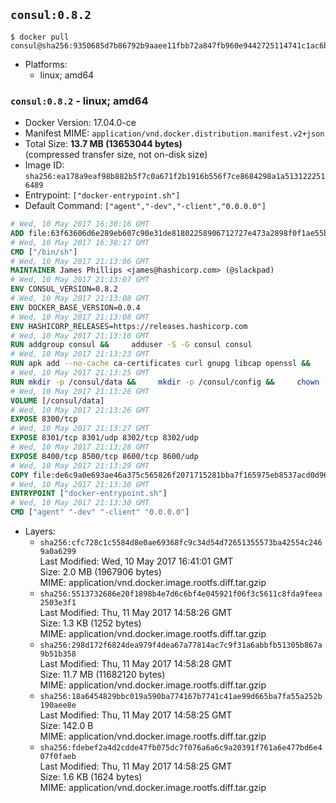 ## `consul:0.8.2`

```console
$ docker pull consul@sha256:9350685d7b86792b9aaee11fbb72a847fb960e9442725114741c1ac6b512c5de
```

-	Platforms:
	-	linux; amd64

### `consul:0.8.2` - linux; amd64

-	Docker Version: 17.04.0-ce
-	Manifest MIME: `application/vnd.docker.distribution.manifest.v2+json`
-	Total Size: **13.7 MB (13653044 bytes)**  
	(compressed transfer size, not on-disk size)
-	Image ID: `sha256:ea178a9eaf98b882b5f7c0a671f2b1916b556f7ce8684298a1a5131222516489`
-	Entrypoint: `["docker-entrypoint.sh"]`
-	Default Command: `["agent","-dev","-client","0.0.0.0"]`

```dockerfile
# Wed, 10 May 2017 16:38:16 GMT
ADD file:63f63606d6e289eb607c90e31de81802258906712727e473a2898f0f1ae55bb5 in / 
# Wed, 10 May 2017 16:38:17 GMT
CMD ["/bin/sh"]
# Wed, 10 May 2017 21:13:06 GMT
MAINTAINER James Phillips <james@hashicorp.com> (@slackpad)
# Wed, 10 May 2017 21:13:07 GMT
ENV CONSUL_VERSION=0.8.2
# Wed, 10 May 2017 21:13:08 GMT
ENV DOCKER_BASE_VERSION=0.0.4
# Wed, 10 May 2017 21:13:08 GMT
ENV HASHICORP_RELEASES=https://releases.hashicorp.com
# Wed, 10 May 2017 21:13:10 GMT
RUN addgroup consul &&     adduser -S -G consul consul
# Wed, 10 May 2017 21:13:23 GMT
RUN apk add --no-cache ca-certificates curl gnupg libcap openssl &&     gpg --recv-keys 91A6E7F85D05C65630BEF18951852D87348FFC4C &&     mkdir -p /tmp/build &&     cd /tmp/build &&     wget ${HASHICORP_RELEASES}/docker-base/${DOCKER_BASE_VERSION}/docker-base_${DOCKER_BASE_VERSION}_linux_amd64.zip &&     wget ${HASHICORP_RELEASES}/docker-base/${DOCKER_BASE_VERSION}/docker-base_${DOCKER_BASE_VERSION}_SHA256SUMS &&     wget ${HASHICORP_RELEASES}/docker-base/${DOCKER_BASE_VERSION}/docker-base_${DOCKER_BASE_VERSION}_SHA256SUMS.sig &&     gpg --batch --verify docker-base_${DOCKER_BASE_VERSION}_SHA256SUMS.sig docker-base_${DOCKER_BASE_VERSION}_SHA256SUMS &&     grep ${DOCKER_BASE_VERSION}_linux_amd64.zip docker-base_${DOCKER_BASE_VERSION}_SHA256SUMS | sha256sum -c &&     unzip docker-base_${DOCKER_BASE_VERSION}_linux_amd64.zip &&     cp bin/gosu bin/dumb-init /bin &&     wget ${HASHICORP_RELEASES}/consul/${CONSUL_VERSION}/consul_${CONSUL_VERSION}_linux_amd64.zip &&     wget ${HASHICORP_RELEASES}/consul/${CONSUL_VERSION}/consul_${CONSUL_VERSION}_SHA256SUMS &&     wget ${HASHICORP_RELEASES}/consul/${CONSUL_VERSION}/consul_${CONSUL_VERSION}_SHA256SUMS.sig &&     gpg --batch --verify consul_${CONSUL_VERSION}_SHA256SUMS.sig consul_${CONSUL_VERSION}_SHA256SUMS &&     grep consul_${CONSUL_VERSION}_linux_amd64.zip consul_${CONSUL_VERSION}_SHA256SUMS | sha256sum -c &&     unzip -d /bin consul_${CONSUL_VERSION}_linux_amd64.zip &&     cd /tmp &&     rm -rf /tmp/build &&     apk del gnupg openssl &&     rm -rf /root/.gnupg
# Wed, 10 May 2017 21:13:25 GMT
RUN mkdir -p /consul/data &&     mkdir -p /consul/config &&     chown -R consul:consul /consul
# Wed, 10 May 2017 21:13:26 GMT
VOLUME [/consul/data]
# Wed, 10 May 2017 21:13:26 GMT
EXPOSE 8300/tcp
# Wed, 10 May 2017 21:13:27 GMT
EXPOSE 8301/tcp 8301/udp 8302/tcp 8302/udp
# Wed, 10 May 2017 21:13:28 GMT
EXPOSE 8400/tcp 8500/tcp 8600/tcp 8600/udp
# Wed, 10 May 2017 21:13:29 GMT
COPY file:de6c9a0e693ae46a375c565826f2071715281bba7f165975eb8537acd0d96ff4 in /usr/local/bin/docker-entrypoint.sh 
# Wed, 10 May 2017 21:13:30 GMT
ENTRYPOINT ["docker-entrypoint.sh"]
# Wed, 10 May 2017 21:13:30 GMT
CMD ["agent" "-dev" "-client" "0.0.0.0"]
```

-	Layers:
	-	`sha256:cfc728c1c5584d8e0ae69368fc9c34d54d72651355573ba42554c2469a0a6299`  
		Last Modified: Wed, 10 May 2017 16:41:01 GMT  
		Size: 2.0 MB (1967906 bytes)  
		MIME: application/vnd.docker.image.rootfs.diff.tar.gzip
	-	`sha256:5513732686e20f1898b4e7d6c6bf4e045921f06f3c5611c8fda9feea2503e3f1`  
		Last Modified: Thu, 11 May 2017 14:58:26 GMT  
		Size: 1.3 KB (1252 bytes)  
		MIME: application/vnd.docker.image.rootfs.diff.tar.gzip
	-	`sha256:298d172f6824dea979f4dea67a77814ac7c9f31a6abbfb51305b867a9b51b358`  
		Last Modified: Thu, 11 May 2017 14:58:28 GMT  
		Size: 11.7 MB (11682120 bytes)  
		MIME: application/vnd.docker.image.rootfs.diff.tar.gzip
	-	`sha256:18a6454829bbc019a590ba774167b7741c41ae99d665ba7fa55a252b190aee8e`  
		Last Modified: Thu, 11 May 2017 14:58:25 GMT  
		Size: 142.0 B  
		MIME: application/vnd.docker.image.rootfs.diff.tar.gzip
	-	`sha256:fdebef2a4d2cdde47fb075dc7f076a6a6c9a20391f761a6e477bd6e407f0faeb`  
		Last Modified: Thu, 11 May 2017 14:58:25 GMT  
		Size: 1.6 KB (1624 bytes)  
		MIME: application/vnd.docker.image.rootfs.diff.tar.gzip
